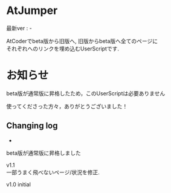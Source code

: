 # AtJumper
最新ver : -

AtCoderでbeta版から旧版へ, 旧版からbeta版へ全てのページに  
それぞれへのリンクを埋め込むUserScriptです.

# お知らせ

beta版が通常版に昇格したため，このUserScriptは必要ありません

使ってくださった方々，ありがとうございました！

## Changing log

-
beta版が通常版に昇格しました

v1.1  
一部うまく飛べないページ/状況を修正.

v1.0
initial

